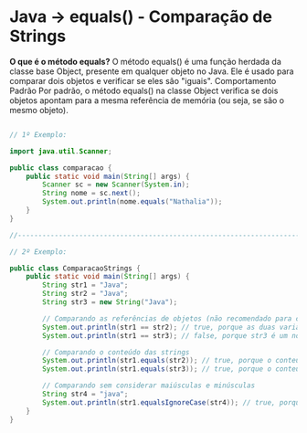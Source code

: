 # Java → equals() - Comparação de Strings

**O que é o método equals?**
O método equals() é uma função herdada da classe base Object, presente em qualquer objeto no Java. Ele é usado para comparar dois objetos e verificar se eles são "iguais".
Comportamento Padrão
Por padrão, o método equals() na classe Object verifica se dois objetos apontam para a mesma referência de memória (ou seja, se são o mesmo objeto).

```java

// 1º Exemplo:

import java.util.Scanner;

public class comparacao {
    public static void main(String[] args) {
        Scanner sc = new Scanner(System.in);
        String nome = sc.next();
        System.out.println(nome.equals("Nathalia"));
    }
}

//----------------------------------------------------------------------------------------

// 2º Exemplo:

public class ComparacaoStrings {
    public static void main(String[] args) {
        String str1 = "Java";
        String str2 = "Java";
        String str3 = new String("Java");

        // Comparando as referências de objetos (não recomendado para conteúdo)
        System.out.println(str1 == str2); // true, porque as duas variáveis referenciam o mesmo objeto
        System.out.println(str1 == str3); // false, porque str3 é um novo objeto na memória

        // Comparando o conteúdo das strings
        System.out.println(str1.equals(str2)); // true, porque o conteúdo é o mesmo
        System.out.println(str1.equals(str3)); // true, porque o conteúdo é o mesmo

        // Comparando sem considerar maiúsculas e minúsculas
        String str4 = "java";
        System.out.println(str1.equalsIgnoreCase(str4)); // true, porque é ignorada a diferença de maiúsculas e minúsculas
    }
}
```